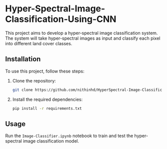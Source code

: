 # Hyper-Spectral-Image-Classification-Using-CNN

This project aims to develop a hyper-spectral image classification system. The system will take hyper-spectral images as input and classify each pixel into different land cover classes.

## Installation

To use this project, follow these steps:

1. Clone the repository:

    ```bash
    git clone https://github.com/nithinhd/HyperSpectral-Image-Classification.git
    ```

2. Install the required dependencies:

    ```bash
    pip install -r requirements.txt
    ```

## Usage

Run the `Image-Classifier.ipynb` notebook to train and test the hyper-spectral image classification model.
